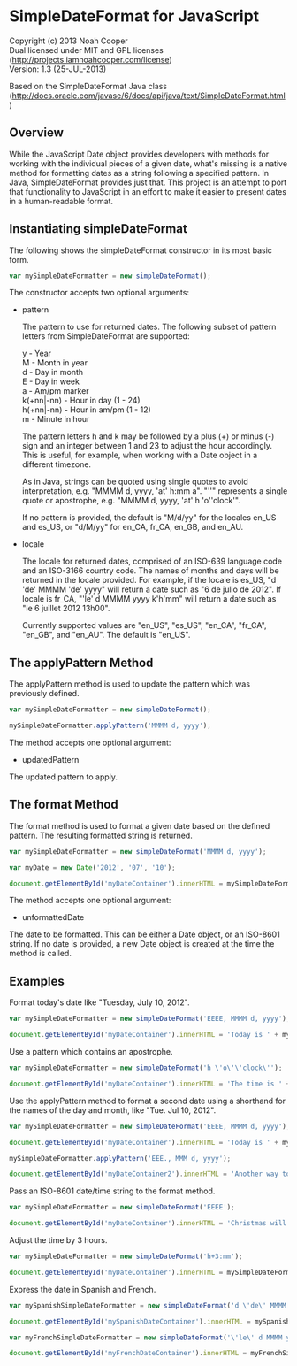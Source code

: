 SimpleDateFormat for JavaScript
===============================

Copyright (c) 2013 Noah Cooper  
Dual licensed under MIT and GPL licenses (<http://projects.iamnoahcooper.com/license>)  
Version: 1.3 (25-JUL-2013)

Based on the SimpleDateFormat Java class 
(<http://docs.oracle.com/javase/6/docs/api/java/text/SimpleDateFormat.html>)

Overview
--------

While the JavaScript Date object provides developers with methods for working with the individual pieces 
of a given date, what's missing is a native method for formatting dates as a string following a specified 
pattern. In Java, SimpleDateFormat provides just that. This project is an attempt to port that 
functionality to JavaScript in an effort to make it easier to present dates in a human-readable format.

Instantiating simpleDateFormat
------------------------------

The following shows the simpleDateFormat constructor in its most basic form. 

```  js
var mySimpleDateFormatter = new simpleDateFormat();
```

The constructor accepts two optional arguments:

 * pattern
 
   The pattern to use for returned dates. The following subset of pattern letters from SimpleDateFormat 
   are supported:
   
   y          - Year  
   M          - Month in year  
   d          - Day in month  
   E          - Day in week  
   a          - Am/pm marker  
   k(+nn|-nn) - Hour in day (1 - 24)  
   h(+nn|-nn) - Hour in am/pm (1 - 12)  
   m          - Minute in hour  
   
   The pattern letters h and k may be followed by a plus (+) or minus (-) sign and an integer between 
   1 and 23 to adjust the hour accordingly. This is useful, for example, when working with a Date object 
   in a different timezone.
   
   As in Java, strings can be quoted using single quotes to avoid interpretation, e.g. 
   "MMMM d, yyyy, 'at' h:mm a". "''" represents a single quote or apostrophe, e.g. 
   "MMMM d, yyyy, 'at' h 'o''clock'".
   
   If no pattern is provided, the default is "M/d/yy" for the locales en_US and es_US, or "d/M/yy" for 
   en_CA, fr_CA, en_GB, and en_AU.
   
 * locale
 
   The locale for returned dates, comprised of an ISO-639 language code and an ISO-3166 country code. The 
   names of months and days will be returned in the locale provided. For example, if the locale is es_US, 
   "d 'de' MMMM 'de' yyyy" will return a date such as "6 de julio de 2012". If locale is fr_CA, 
   "'le' d MMMM yyyy k'h'mm" will return a date such as "le 6 juillet 2012 13h00".
   
   Currently supported values are "en_US", "es_US", "en_CA", "fr_CA", "en_GB", and "en_AU". The default 
   is "en_US".

The applyPattern Method
-----------------------

The applyPattern method is used to update the pattern which was previously defined. 

```  js
var mySimpleDateFormatter = new simpleDateFormat();

mySimpleDateFormatter.applyPattern('MMMM d, yyyy');
```

The method accepts one optional argument:

  * updatedPattern
  
   The updated pattern to apply.

The format Method
-----------------

The format method is used to format a given date based on the defined pattern. The resulting formatted 
string is returned.

```  js
var mySimpleDateFormatter = new simpleDateFormat('MMMM d, yyyy');

var myDate = new Date('2012', '07', '10');

document.getElementById('myDateContainer').innerHTML = mySimpleDateFormatter.format(myDate);
```

The method accepts one optional argument:

  * unformattedDate
  
   The date to be formatted. This can be either a Date object, or an ISO-8601 string. If no date is 
   provided, a new Date object is created at the time the method is called.
   
Examples
--------

Format today's date like "Tuesday, July 10, 2012".

```  js
var mySimpleDateFormatter = new simpleDateFormat('EEEE, MMMM d, yyyy');

document.getElementById('myDateContainer').innerHTML = 'Today is ' + mySimpleDateFormatter.format();
```

Use a pattern which contains an apostrophe.

```  js
var mySimpleDateFormatter = new simpleDateFormat('h \'o\'\'clock\'');

document.getElementById('myDateContainer').innerHTML = 'The time is ' + mySimpleDateFormatter.format();
```

Use the applyPattern method to format a second date using a shorthand for the names of the day and month, like "Tue. Jul 10, 2012".

```  js
var mySimpleDateFormatter = new simpleDateFormat('EEEE, MMMM d, yyyy');

document.getElementById('myDateContainer').innerHTML = 'Today is ' + mySimpleDateFormatter.format();

mySimpleDateFormatter.applyPattern('EEE., MMM d, yyyy');

document.getElementById('myDateContainer2').innerHTML = 'Another way to express today\'s date would be ' + mySimpleDateFormatter.format();
```

Pass an ISO-8601 date/time string to the format method.

```  js
var mySimpleDateFormatter = new simpleDateFormat('EEEE');

document.getElementById('myDateContainer').innerHTML = 'Christmas will fall on ' + mySimpleDateFormatter.format('2012-12-25T08:00:30.263-05:00') + ' in 2012';
```

Adjust the time by 3 hours.

```  js
var mySimpleDateFormatter = new simpleDateFormat('h+3:mm');

document.getElementById('myDateContainer').innerHTML = mySimpleDateFormatter.format('2012-07-10T20:00:30.263-05:00');
```

Express the date in Spanish and French.

```  js
var mySpanishSimpleDateFormatter = new simpleDateFormat('d \'de\' MMMM \'de\' yyyy', 'es_US');

document.getElementById('mySpanishDateContainer').innerHTML = mySpanishSimpleDateFormatter.format();

var myFrenchSimpleDateFormatter = new simpleDateFormat('\'le\' d MMMM yyyy k\'h\'mm', 'fr_CA');

document.getElementById('myFrenchDateContainer').innerHTML = myFrenchSimpleDateFormatter.format();
```
